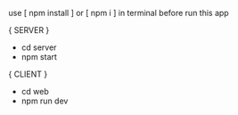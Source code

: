 use [ npm install ] or [ npm i ]  in terminal before run this app


{ SERVER }
- cd server
- npm start

{ CLIENT }
- cd web
- npm run dev
